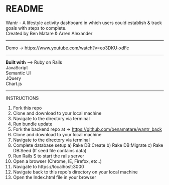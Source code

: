 # README

Wantr - A lifestyle activity dashboard in which users could establish & track goals with steps to complete.</br>
Created by Ben Matare & Arren Alexander
____________
Demo -> https://www.youtube.com/watch?v=eo3DKU-xdFc</br>
____________
<b>Built with</b> -->
Ruby on Rails</br>
JavaScript</br>
Semantic UI</br>
JQuery</br>
Chart.js</br>
____________
INSTRUCTIONS
1) Fork this repo
2) Clone and download to your local machine
3) Navigate to the directory via terminal
4) Run bundle update
5) Fork the backend repo at -> https://github.com/benamatare/wantr_back
6) Clone and download to your local machine
7) Navigate to the directory via terminal
8) Complete database setup
  a) Rake DB:Create
  b) Rake DB:Migrate
  c) Rake DB:Seed (If seed file contains data)
9) Run Rails S to start the rails server
10) Open a browser (Chrome, IE, Firefox, etc..)
11) Navigate to https://localhost:3000
12) Navigate back to this repo's directory on your local machine
13) Open the Index.html file in your browser
